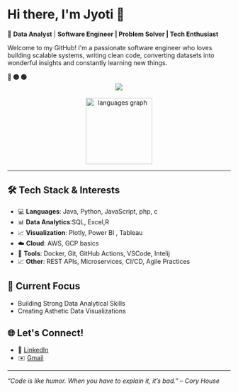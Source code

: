 # Hi there, I'm Jyoti 👋
 
🚀 **Data Analyst** | **Software Engineer | Problem Solver | Tech Enthusiast**

Welcome to my GitHub! I'm a passionate software engineer who loves building scalable systems, writing clean code, converting datasets into wonderful insights and constantly learning new things.

<div align="left">
  <b><pwn>🔴 🟡 🟢</pwn></b>
</div>

<div align="center">
  <img src="https://readme-typing-svg.demolab.com/?lines=$+Hey,+I'm+Jyotiranjan+Mohanty+:)&font=Fira%20Code&center=true&width=440&height=45&color=09e611&vCenter=true&pause=10&size=22" />
</div>

<br>

<div align="center">
  
  <img src="https://github-readme-stats.vercel.app/api/top-langs?username=herin7&locale=en&hide_title=false&layout=compact&card_width=320&langs_count=5&theme=dracula&hide_border=false" height="150" alt="languages graph"  />
</div>

---

## 🛠️ Tech Stack & Interests
- 💻 **Languages**: Java, Python, JavaScript, php, c
- 📊 **Data Analytics**:SQL, Excel,R 
- 📈 **Visualization**: Plotly, Power BI , Tableau
- ☁️ **Cloud**: AWS, GCP basics   
- 🔧 **Tools**: Docker, Git, GitHub Actions, VSCode, Intelij  
- 📈 **Other**: REST APIs, Microservices, CI/CD, Agile Practices

## 📌 Current Focus
- Building Strong Data Analytical Skills  
- Creating Asthetic Data Visualizations


## 🌐 Let's Connect!
- 💼 [LinkedIn](www.linkedin.com/in/jyotiranjan-mohanty-b8a655308)  
- ✉️ [Gmail](jyotimohanty289@gmail.com)

---

_“Code is like humor. When you have to explain it, it’s bad.” – Cory House_

